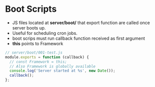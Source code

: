 Boot Scripts
============

* JS files located at **server/boot/** that export function are called once server boots up.
* Useful for scheduling cron jobs.
* boot scrips must run callback function received as first argument
* **this** points to Framework 

```js
// server/boot/001-test.js
module.exports = function (callback) {
  // const Framework = this;
  // Also Framework is globally available
  console.log('Server started at %s', new Date());
  callback();
};
```
